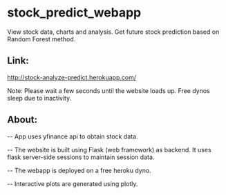 # stock_predict_webapp
View stock data, charts and analysis. Get future stock prediction based on Random Forest method.

## Link:

http://stock-analyze-predict.herokuapp.com/

Note: Please wait a few seconds until the website loads up. Free dynos sleep due to inactivity.

## About:

-- App uses yfinance api to obtain stock data. 

-- The website is built using Flask (web framework) as backend. It uses flask server-side sessions to maintain session data. 

-- The webapp is deployed on a free heroku dyno.

-- Interactive plots are generated using plotly.

